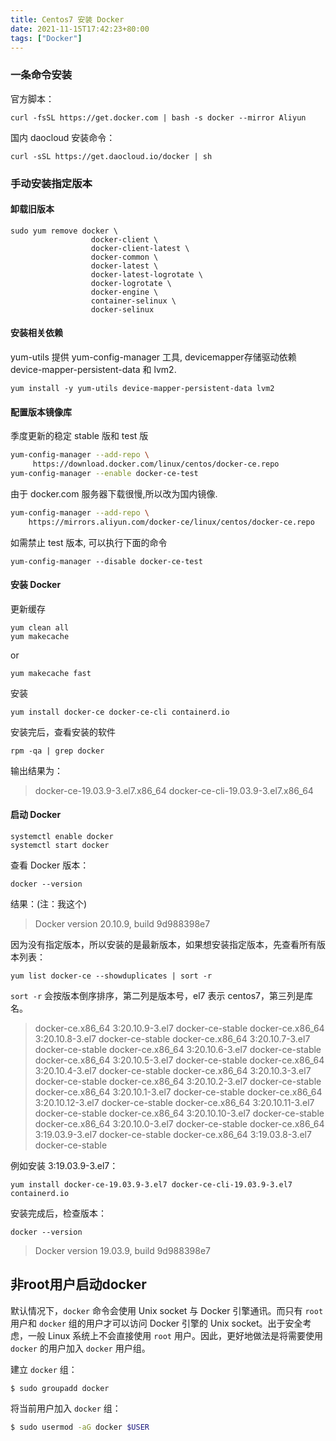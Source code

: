 ```yaml
---
title: Centos7 安装 Docker
date: 2021-11-15T17:42:23+80:00
tags: ["Docker"]
---
```


### 一条命令安装

官方脚本：

```shell
curl -fsSL https://get.docker.com | bash -s docker --mirror Aliyun
```

国内 daocloud 安装命令：

```shell
curl -sSL https://get.daocloud.io/docker | sh
```

### 手动安装指定版本

#### 卸载旧版本

```shell
sudo yum remove docker \
                  docker-client \
                  docker-client-latest \
                  docker-common \
                  docker-latest \
                  docker-latest-logrotate \
                  docker-logrotate \
                  docker-engine \
                  container-selinux \
                  docker-selinux
```

#### 安装相关依赖

yum-utils 提供 yum-config-manager 工具, devicemapper存储驱动依赖 device-mapper-persistent-data 和 lvm2.

```shell
yum install -y yum-utils device-mapper-persistent-data lvm2
```

#### 配置版本镜像库

季度更新的稳定 stable 版和 test 版

```sh
yum-config-manager --add-repo \
     https://download.docker.com/linux/centos/docker-ce.repo
yum-config-manager --enable docker-ce-test
```

由于 docker.com 服务器下载很慢,所以改为国内镜像.

```sh
yum-config-manager --add-repo \
    https://mirrors.aliyun.com/docker-ce/linux/centos/docker-ce.repo
```

如需禁止 test 版本, 可以执行下面的命令

```Sh
yum-config-manager --disable docker-ce-test
```

#### 安装 Docker

更新缓存

```shell
yum clean all
yum makecache
```

or 

```shell
yum makecache fast
```

安装

```shell
yum install docker-ce docker-ce-cli containerd.io
```

安装完后，查看安装的软件

```shell
rpm -qa | grep docker
```

输出结果为：

> docker-ce-19.03.9-3.el7.x86_64
> docker-ce-cli-19.03.9-3.el7.x86_64

#### 启动 Docker

```shell
systemctl enable docker
systemctl start docker
```

查看 Docker 版本：

```shell
docker --version
```

结果：(注：我这个)

> Docker version 20.10.9, build 9d988398e7

因为没有指定版本，所以安装的是最新版本，如果想安装指定版本，先查看所有版本列表：

```shell
yum list docker-ce --showduplicates | sort -r
```

`sort -r` 会按版本倒序排序，第二列是版本号，el7 表示 centos7，第三列是库名。

> docker-ce.x86_64            3:20.10.9-3.el7                    docker-ce-stable
> docker-ce.x86_64            3:20.10.8-3.el7                    docker-ce-stable
> docker-ce.x86_64            3:20.10.7-3.el7                    docker-ce-stable
> docker-ce.x86_64            3:20.10.6-3.el7                    docker-ce-stable
> docker-ce.x86_64            3:20.10.5-3.el7                    docker-ce-stable
> docker-ce.x86_64            3:20.10.4-3.el7                    docker-ce-stable
> docker-ce.x86_64            3:20.10.3-3.el7                    docker-ce-stable
> docker-ce.x86_64            3:20.10.2-3.el7                    docker-ce-stable
> docker-ce.x86_64            3:20.10.1-3.el7                    docker-ce-stable
> docker-ce.x86_64            3:20.10.12-3.el7                  docker-ce-stable
> docker-ce.x86_64            3:20.10.11-3.el7                  docker-ce-stable
> docker-ce.x86_64            3:20.10.10-3.el7                  docker-ce-stable
> docker-ce.x86_64            3:20.10.0-3.el7                    docker-ce-stable
> docker-ce.x86_64            3:19.03.9-3.el7                    docker-ce-stable
> docker-ce.x86_64            3:19.03.8-3.el7                    docker-ce-stable

例如安装 3:19.03.9-3.el7：

```shell
yum install docker-ce-19.03.9-3.el7 docker-ce-cli-19.03.9-3.el7 containerd.io
```

安装完成后，检查版本：

```shell
docker --version
```

> Docker version 19.03.9, build 9d988398e7

## 非root用户启动docker

默认情况下，`docker` 命令会使用 Unix socket 与 Docker 引擎通讯。而只有 `root` 用户和 `docker` 组的用户才可以访问 Docker 引擎的 Unix socket。出于安全考虑，一般 Linux 系统上不会直接使用 `root` 用户。因此，更好地做法是将需要使用 `docker` 的用户加入 `docker` 用户组。

建立 `docker` 组：

```Sh
$ sudo groupadd docker
```

将当前用户加入 `docker` 组：

```sh
$ sudo usermod -aG docker $USER
```
